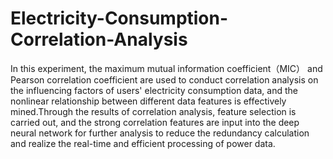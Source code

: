 # Electricity-Consumption-Correlation-Analysis
In this experiment, the maximum mutual information coefficient（MIC） and Pearson correlation coefficient are used to conduct correlation analysis on the influencing factors of users' electricity consumption data, and the nonlinear relationship between different data features is effectively mined.Through the results of correlation analysis, feature selection is carried out, and the strong correlation features are input into the deep neural network for further analysis to reduce the redundancy calculation and realize the real-time and efficient processing of power data.
